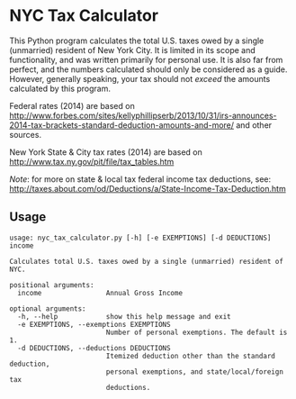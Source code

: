 NYC Tax Calculator
==================
This Python program calculates the total U.S. taxes owed by a single (unmarried) 
resident of New York City. It is limited in its scope and functionality, and 
was written primarily for personal use. It is also far from perfect, and the 
numbers calculated should only be considered as a guide. However, generally 
speaking, your tax should not _exceed_ the amounts calculated by this program.

Federal rates (2014) are based on http://www.forbes.com/sites/kellyphillipserb/2013/10/31/irs-announces-2014-tax-brackets-standard-deduction-amounts-and-more/ and other sources.

New York State & City tax rates (2014) are based on http://www.tax.ny.gov/pit/file/tax_tables.htm

*Note*: for more on state & local tax federal income tax deductions, see: http://taxes.about.com/od/Deductions/a/State-Income-Tax-Deduction.htm

Usage
-----
    usage: nyc_tax_calculator.py [-h] [-e EXEMPTIONS] [-d DEDUCTIONS] income

    Calculates total U.S. taxes owed by a single (unmarried) resident of NYC.

    positional arguments:
      income                Annual Gross Income

    optional arguments:
      -h, --help            show this help message and exit
      -e EXEMPTIONS, --exemptions EXEMPTIONS
                            Number of personal exemptions. The default is 1.
      -d DEDUCTIONS, --deductions DEDUCTIONS
                            Itemized deduction other than the standard deduction,
                            personal exemptions, and state/local/foreign tax
                            deductions.

